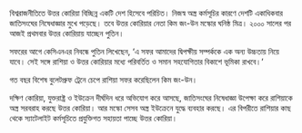 বিশ্বরাজনীতিতে উত্তর কোরিয়া বিচ্ছিন্ন একটি দেশ হিসেবে পরিচিত। নিজস্ব অস্ত্র কর্মসূচির কারণে দেশটি একাধিকবার জাতিসংঘের নিষেধাজ্ঞার মুখে পড়েছে। তবে উত্তর কোরিয়ার নেতা কিম জং-উন মস্কোর ঘনিষ্ঠ মিত্র। ২০০০ সালের পর আজই প্রথমবার উত্তর কোরিয়ায় যাচ্ছেন পুতিন।

সফরের আগে কেসিএনএর নিবন্ধে পুতিন লিখেছেন, ‘এ সফর আমাদের দ্বিপক্ষীয় সম্পর্ককে এক অন্য উচ্চতায় নিয়ে যাবে। সেই সঙ্গে রাশিয়া ও উত্তর কোরিয়ার মধ্যে পরিবর্তিত ও সমান সহযোগিতার বিকাশে ভূমিকা রাখবে।’

গত বছর বিশেষ বুলেটপ্রুফ ট্রেনে চেপে রাশিয়া সফর করেছিলেন কিম জং-উন।

দক্ষিণ কোরিয়া, যুক্তরাষ্ট্র ও ইউক্রেন দীর্ঘদিন ধরে অভিযোগ করে আসছে, জাতিসংঘের নিষেধাজ্ঞা উপেক্ষা করে রাশিয়াকে অস্ত্র সরবরাহ করছে উত্তর কোরিয়া। আর মস্কো সেসব অস্ত্র ইউক্রেনে যুদ্ধে ব্যবহার করছে। এর বিপরীতে রাশিয়ার কাছ থেকে স্যাটেলাইট কর্মসূচিতে প্রযুক্তিগত সহায়তা পাচ্ছে উত্তর কোরিয়া।
